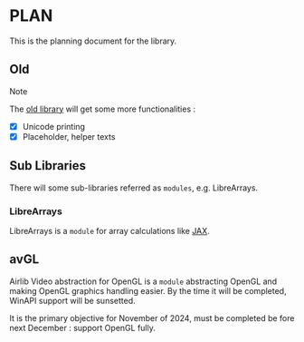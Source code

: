 # PLAN

This is the planning document for the library.

## Old

> [!NOTE]
> The [old library](../include/old.h) will get some more functionalities :

- [x]  Unicode printing
- [x] Placeholder, helper texts

## Sub Libraries

There will some sub-libraries referred as `modules`, e.g. LibreArrays.

### LibreArrays

LibreArrays is a `module` for array calculations like [JAX](https://jax.readthedocs.io/en/latest/quickstart.html).

## avGL

Airlib Video abstraction for OpenGL is a `module` abstracting OpenGL and making OpenGL graphics handling easier.
By the time it will be completed, WinAPI support will be sunsetted.

It is the primary objective for November of 2024, must be completed be fore next December : support OpenGL fully.
